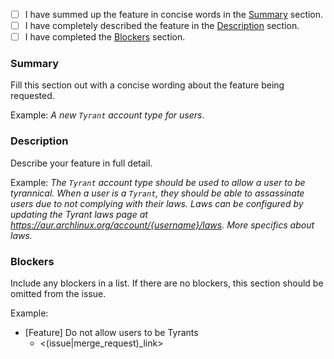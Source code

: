 - [ ] I have summed up the feature in concise words in the [Summary](#summary) section.
- [ ] I have completely described the feature in the [Description](#description) section.
- [ ] I have completed the [Blockers](#blockers) section.

### Summary

Fill this section out with a concise wording about the feature being
requested.

Example: _A new `Tyrant` account type for users_.

### Description

Describe your feature in full detail.

Example: _The `Tyrant` account type should be used to allow a user to be
tyrannical. When a user is a `Tyrant`, they should be able to assassinate
users due to not complying with their laws. Laws can be configured by updating
the Tyrant laws page at https://aur.archlinux.org/account/{username}/laws.
More specifics about laws._

### Blockers

Include any blockers in a list. If there are no blockers, this section
should be omitted from the issue.

Example:

- [Feature] Do not allow users to be Tyrants
    - \<(issue|merge_request)_link\>
